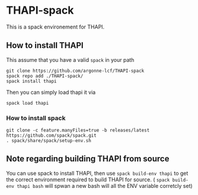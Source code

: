 # THAPI-spack
This is a spack environement for THAPI.

## How to install THAPI

This assume that you have a valid `spack` in your path

```
git clone https://github.com/argonne-lcf/THAPI-spack
spack repo add ./THAPI-spack/
spack install thapi
```

Then you can simply load  thapi it via 
```
spack load thapi
```

### How to install spack

```
git clone -c feature.manyFiles=true -b releases/latest https://github.com/spack/spack.git
. spack/share/spack/setup-env.sh
```

## Note regarding building THAPI from source

You can use spack to install THAPI, then use `spack build-env thapi` to get the correct environment required to build THAPI for source. ( `spack build-env thapi bash` will spwan a new bash will all the ENV variable corretcly set) 

